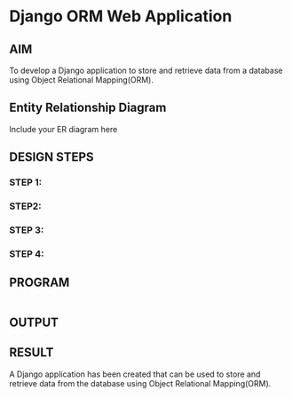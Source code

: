 # Django ORM Web Application

## AIM
To develop a Django application to store and retrieve data from a database using Object Relational Mapping(ORM).

## Entity Relationship Diagram

Include your ER diagram here

## DESIGN STEPS

### STEP 1:


### STEP2:

### STEP 3:


### STEP 4:


## PROGRAM
~~~

~~~
## OUTPUT



## RESULT
A Django application has been created that can be used to store and retrieve data from the database using Object Relational Mapping(ORM).
